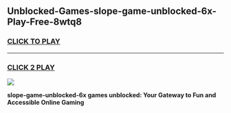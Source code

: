
## Unblocked-Games-slope-game-unblocked-6x-Play-Free-8wtq8
<h3>
<a href="https://premium76.site?title=slope-game-unblocked-6x&ref=09A">CLICK TO PLAY</a></h3>
<hr>

<h3>
<a href="https://premium76.site?title=slope-game-unblocked-6x&ref=09A">CLICK 2 PLAY</a>
  
</h3>

<a href="https://premium76.site?title=slope-game-unblocked-6x&ref=09A"><img src="https://clearcache.store/games.png"></a>


**slope-game-unblocked-6x games unblocked: Your Gateway to Fun and Accessible Online Gaming**
